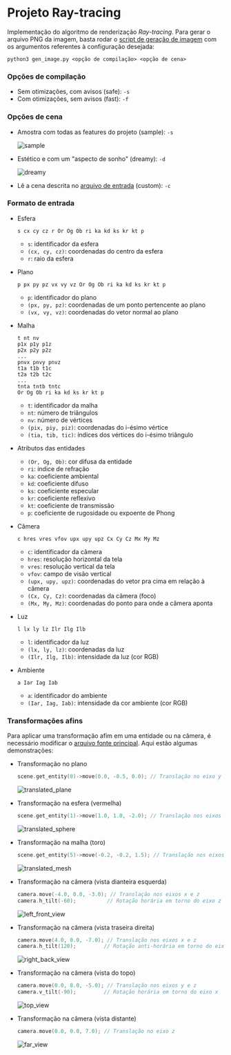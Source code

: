 # Projeto Ray-tracing
Implementação do algoritmo de renderização *Ray-tracing*. Para gerar o arquivo PNG da imagem, basta rodar o [script de geração de imagem](gen_image.py) com os argumentos referentes à configuração desejada:

```shell
python3 gen_image.py <opção de compilação> <opção de cena>
```

### Opções de compilação
- Sem otimizações, com avisos (safe): `-s`
- Com otimizações, sem avisos (fast): `-f`

### Opções de cena
- Amostra com todas as features do projeto (sample): `-s`

    ![sample](img/gallery/sample.png)

- Estético e com um "aspecto de sonho" (dreamy): `-d`

    ![dreamy](img/gallery/dreamy.png)

- Lê a cena descrita no [arquivo de entrada](in.txt) (custom): `-c`

### Formato de entrada

- Esfera

    ```
    s cx cy cz r Or Og Ob ri ka kd ks kr kt p
    ```

    - `s`: identificador da esfera
    - `(cx, cy, cz)`: coordenadas do centro da esfera
    - `r`: raio da esfera

- Plano

    ```
    p px py pz vx vy vz Or Og Ob ri ka kd ks kr kt p
    ```

    - `p`: identificador do plano
    - `(px, py, pz)`: coordenadas de um ponto pertencente ao plano
    - `(vx, vy, vz)`: coordenadas do vetor normal ao plano

- Malha

    ```
    t nt nv
    p1x p1y p1z
    p2x p2y p2z
    ...
    pnvx pnvy pnvz
    t1a t1b t1c
    t2a t2b t2c
    ...
    tnta tntb tntc
    Or Og Ob ri ka kd ks kr kt p
    ```

    - `t`: identificador da malha
    - `nt`: número de triângulos
    - `nv`: número de vértices
    - `(pix, piy, piz)`: coordenadas do i-ésimo vértice
    - `(tia, tib, tic)`: índices dos vértices do i-ésimo triângulo

- Atributos das entidades

    - `(Or, Og, Ob)`: cor difusa da entidade
    - `ri`: índice de refração
    - `ka`: coeficiente ambiental
    - `kd`: coeficiente difuso
    - `ks`: coeficiente especular
    - `kr`: coeficiente reflexivo
    - `kt`: coeficiente de transmissão
    - `p`: coeficiente de rugosidade ou expoente de Phong

- Câmera

    ```
    c hres vres vfov upx upy upz Cx Cy Cz Mx My Mz
    ```

    - `c`: identificador da câmera
    - `hres`: resolução horizontal da tela
    - `vres`: resolução vertical da tela
    - `vfov`: campo de visão vertical
    - `(upx, upy, upz)`: coordenadas do vetor pra cima em relação à câmera
    - `(Cx, Cy, Cz)`: coordenadas da câmera (foco)
    - `(Mx, My, Mz)`: coordenadas do ponto para onde a câmera aponta

- Luz

    ```
    l lx ly lz Ilr Ilg Ilb
    ```

    - `l`: identificador da luz
    - `(lx, ly, lz)`: coordenadas da luz
    - `(Ilr, Ilg, Ilb)`: intensidade da luz (cor RGB)

- Ambiente

    ```
    a Iar Iag Iab
    ```

    - `a`: identificador do ambiente
    - `(Iar, Iag, Iab)`: intensidade da cor ambiente (cor RGB)

### Transformações afins
Para aplicar uma transformação afim em uma entidade ou na câmera, é necessário modificar o [arquivo fonte principal](src/main.cpp). Aqui estão algumas demonstrações:

- Transformação no plano

    ```cpp
    scene.get_entity(0)->move(0.0, -0.5, 0.0); // Translação no eixo y
    ```

    ![translated_plane](img/gallery/translated_plane.png)

- Transformação na esfera (vermelha)

    ```cpp
    scene.get_entity(1)->move(1.0, 1.0, -2.0); // Translação nos eixos x, y e z
    ```

    ![translated_sphere](img/gallery/translated_sphere.png)

- Transformação na malha (toro)

    ```cpp
    scene.get_entity(5)->move(-0.2, -0.2, 1.5); // Translação nos eixos x, y e z
    ```

    ![translated_mesh](img/gallery/translated_mesh.png)

- Transformação na câmera (vista dianteira esquerda)

    ```cpp
    camera.move(-4.0, 0.0, -3.0); // Translação nos eixos x e z
    camera.h_tilt(-60);          // Rotação horária em torno do eixo z
    ```

    ![left_front_view](img/gallery/left_front_view.png)

- Transformação na câmera (vista traseira direita)

    ```cpp
    camera.move(4.0, 0.0, -7.0); // Translação nos eixos x e z
    camera.h_tilt(120);         // Rotação anti-horária em torno do eixo z
    ```

    ![right_back_view](img/gallery/right_back_view.png)

- Transformação na câmera (vista do topo)

    ```cpp
    camera.move(0.0, 8.0, -5.0); // Translação nos eixos y e z
    camera.v_tilt(-90);         // Rotação horária em torno do eixo x
    ```

    ![top_view](img/gallery/top_view.png)

- Transformação na câmera (vista distante)

    ```cpp
    camera.move(0.0, 0.0, 7.0); // Translação no eixo z
    ```

    ![far_view](img/gallery/far_view.png)